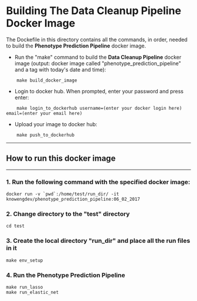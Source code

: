 # Building The Data Cleanup Pipeline Docker Image
The Dockefile in this directory contains all the commands, in order, needed to build the **Phenotype Prediction Pipeline** docker image.


* Run the "make" command to build the **Data Cleanup Pipeline** docker image (output: docker image called "phenotype_prediction_pipeline" and a tag with today's date and time):
```
    make build_docker_image
```

* Login to docker hub. When prompted, enter your password and press enter:
```
    make login_to_dockerhub username=(enter your docker login here) email=(enter your email here)
```

* Upload your image to docker hub:
```
    make push_to_dockerhub
```

* * * 
## How to run this docker image
* * * 

### 1. Run the following command with the specified docker image:
```
docker run -v `pwd`:/home/test/run_dir/ -it knowengdev/phenotype_prediction_pipeline:06_02_2017
```

### 2. Change directory to the "test" directory
```
cd test
```

### 3. Create the local directory "run_dir" and place all the run files in it
```
make env_setup
```

### 4. Run the Phenotype Prediction Pipeline
```
make run_lasso
make run_elastic_net
```

